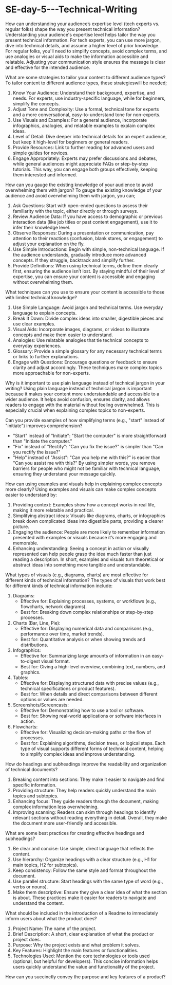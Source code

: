 # SE-day-5---Technical-Writing
How can understanding your audience’s expertise level (tech experts vs. regular folks) shape the way you present technical information?
Understanding your audience's expertise level helps tailor the way you present technical information. For tech experts, you can use more jargon, dive into technical details, and assume a higher level of prior knowledge. For regular folks, you'll need to simplify concepts, avoid complex terms, and use analogies or visual aids to make the information accessible and relatable. Adjusting your communication style ensures the message is clear and effective for the intended audience.

What are some strategies to tailor your content to different audience types?
To tailor content to different audience types, these strategieswill be needed;
1. Know Your Audience: Understand their background, expertise, and needs. For experts, use industry-specific language, while for beginners, simplify the concepts.
2. Adjust Tone and Complexity: Use a formal, technical tone for experts and a more conversational, easy-to-understand tone for non-experts.
3. Use Visuals and Examples: For a general audience, incorporate infographics, analogies, and relatable examples to explain complex ideas.
4. Level of Detail: Dive deeper into technical details for an expert audience, but keep it high-level for beginners or general readers.
5. Provide Resources: Link to further reading for advanced users and simple guides for novices.
6. Engage Appropriately: Experts may prefer discussions and debates, while general audiences might appreciate FAQs or step-by-step tutorials.
This way, you can engage both groups effectively, keeping them interested and informed.

How can you gauge the existing knowledge of your audience to avoid overwhelming them with jargon?
To gauge the existing knowledge of your audience and avoid overwhelming them with jargon, you can;
1. Ask Questions: Start with open-ended questions to assess their familiarity with the topic, either directly or through surveys.
2. Review Audience Data: If you have access to demographic or previous interaction data (like job titles or past content engagement), use it to infer their knowledge level.
3. Observe Responses: During a presentation or communication, pay attention to their reactions (confusion, blank stares, or engagement) to adjust your explanation on the fly.
4. Use Simple Introductions: Begin with simple, non-technical language. If the audience understands, gradually introduce more advanced concepts. If they struggle, backtrack and simplify further.
5. Provide Definitions: When using technical terms, define them clearly first, ensuring the audience isn’t lost.
By staying mindful of their level of expertise, you can ensure your content is accessible and engaging without overwhelming them.

What techniques can you use to ensure your content is accessible to those with limited technical knowledge?
1. Use Simple Language: Avoid jargon and technical terms. Use everyday language to explain concepts.  
2. Break It Down: Divide complex ideas into smaller, digestible pieces and use clear examples.
3. Visual Aids: Incorporate images, diagrams, or videos to illustrate concepts and make them easier to understand.
4. Analogies: Use relatable analogies that tie technical concepts to everyday experiences.
5. Glossary: Provide a simple glossary for any necessary technical terms or links to further explanations.
6. Engage with Questions: Encourage questions or feedback to ensure clarity and adjust accordingly. 
These techniques make complex topics more approachable for non-experts.

Why is it important to use plain language instead of technical jargon in your writing?
Using plain language instead of technical jargon is important because it makes your content more understandable and accessible to a wider audience. It helps avoid confusion, ensures clarity, and allows readers to engage with the material without feeling overwhelmed. This is especially crucial when explaining complex topics to non-experts.

Can you provide examples of how simplifying terms (e.g., "start" instead of "initiate") improves comprehension?
- "Start" instead of "Initiate": "Start the computer" is more straightforward than "Initiate the computer."
- "Fix" instead of "Rectify": "Can you fix the issue?" is simpler than "Can you rectify the issue?"
- "Help" instead of "Assist": "Can you help me with this?" is easier than "Can you assist me with this?"
By using simpler words, you remove barriers for people who might not be familiar with technical language, ensuring they understand your message quickly.

How can using examples and visuals help in explaining complex concepts more clearly?
Using examples and visuals can make complex concepts easier to understand by:
1. Providing context: Examples show how a concept works in real life, making it more relatable and practical.
2. Simplifying abstract ideas: Visuals like diagrams, charts, or infographics break down complicated ideas into digestible parts, providing a clearer picture.
3. Engaging the audience: People are more likely to remember information presented with examples or visuals because it’s more engaging and memorable.
4. Enhancing understanding: Seeing a concept in action or visually represented can help people grasp the idea much faster than just reading a description. 
In short, examples and visuals turn theoretical or abstract ideas into something more tangible and understandable.

What types of visuals (e.g., diagrams, charts) are most effective for different kinds of technical information?
The types of visuals that work best for different kinds of technical information include:
1. Diagrams: 
   - Effective for: Explaining processes, systems, or workflows (e.g., flowcharts, network diagrams).
   - Best for: Breaking down complex relationships or step-by-step processes.
2. Charts (Bar, Line, Pie):
   - Effective for: Displaying numerical data and comparisons (e.g., performance over time, market trends).
   - Best for: Quantitative analysis or when showing trends and distributions.
3. Infographics:
   - Effective for: Summarizing large amounts of information in an easy-to-digest visual format.
   - Best for: Giving a high-level overview, combining text, numbers, and graphics.
4. Tables:
   - Effective for: Displaying structured data with precise values (e.g., technical specifications or product features).
   - Best for: When details and direct comparisons between different options or values are needed.
5. Screenshots/Screencasts:
   - Effective for: Demonstrating how to use a tool or software.
   - Best for: Showing real-world applications or software interfaces in action.
6. Flowcharts:
   - Effective for: Visualizing decision-making paths or the flow of processes.
   - Best for: Explaining algorithms, decision trees, or logical steps.
Each type of visual supports different forms of technical content, helping to simplify complex ideas and improve understanding.

How do headings and subheadings improve the readability and organization of technical documents?
1. Breaking content into sections: They make it easier to navigate and find specific information.
2. Providing structure: They help readers quickly understand the main topics and subtopics.
3. Enhancing focus: They guide readers through the document, making complex information less overwhelming.
4. Improving scanning: Readers can skim through headings to identify relevant sections without reading everything in detail. 
Overall, they make the document more user-friendly and accessible.

What are some best practices for creating effective headings and subheadings?
1. Be clear and concise: Use simple, direct language that reflects the content.
2. Use hierarchy: Organize headings with a clear structure (e.g., H1 for main topics, H2 for subtopics).
3. Keep consistency: Follow the same style and format throughout the document.
4. Use parallel structure: Start headings with the same type of word (e.g., verbs or nouns).
5. Make them descriptive: Ensure they give a clear idea of what the section is about.
These practices make it easier for readers to navigate and understand the content.

What should be included in the introduction of a Readme to immediately inform users about what the product does?
1. Project Name: The name of the project.
2. Brief Description: A short, clear explanation of what the product or project does.
3. Purpose: Why the project exists and what problem it solves.
4. Key Features: Highlight the main features or functionalities.
5. Technologies Used: Mention the core technologies or tools used (optional, but helpful for developers).
This concise information helps users quickly understand the value and functionality of the project.

How can you succinctly convey the purpose and key features of a product?
